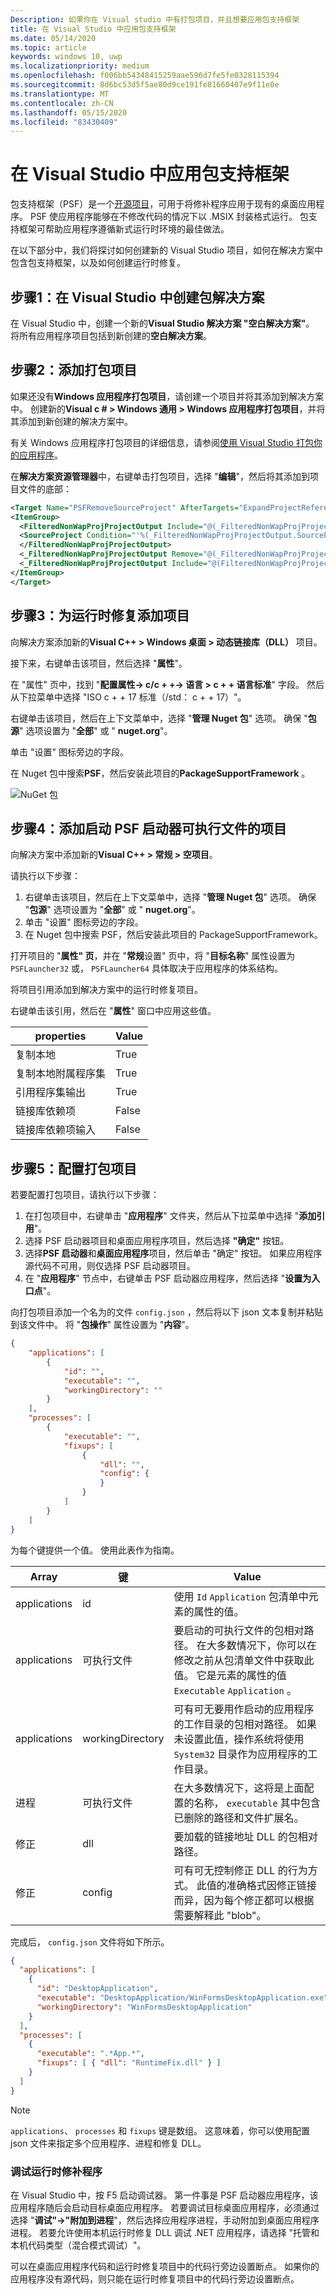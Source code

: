 ```yaml
---
Description: 如果你在 Visual studio 中有打包项目，并且想要应用包支持框架
title: 在 Visual Studio 中应用包支持框架
ms.date: 05/14/2020
ms.topic: article
keywords: windows 10, uwp
ms.localizationpriority: medium
ms.openlocfilehash: f006bb54348415259aae596d7fe5fe0328115394
ms.sourcegitcommit: 8d6bc53d5f5ae80d9ce191fe81660407e9f11e0e
ms.translationtype: MT
ms.contentlocale: zh-CN
ms.lasthandoff: 05/15/2020
ms.locfileid: "83430409"
---
```

# <a name="apply-package-support-framework-in-visual-studio"></a>在 Visual Studio 中应用包支持框架
包支持框架（PSF）是一个[开源项目](https://github.com/Microsoft/MSIX-PackageSupportFramework/)，可用于将修补程序应用于现有的桌面应用程序。 PSF 使应用程序能够在不修改代码的情况下以 .MSIX 封装格式运行。 包支持框架可帮助应用程序遵循新式运行时环境的最佳做法。

在以下部分中，我们将探讨如何创建新的 Visual Studio 项目，如何在解决方案中包含包支持框架，以及如何创建运行时修复。

## <a name="step-1-create-a-package-solution-in-visual-studio"></a>步骤1：在 Visual Studio 中创建包解决方案
在 Visual Studio 中，创建一个新的**Visual Studio 解决方案 "空白解决方案"**。 将所有应用程序项目包括到新创建的**空白解决方案**。 

## <a name="step-2-add-a-packaging-project"></a>步骤2：添加打包项目

如果还没有**Windows 应用程序打包项目**，请创建一个项目并将其添加到解决方案中。 创建新的**Visual c # > Windows 通用 > Windows 应用程序打包项目**，并将其添加到新创建的解决方案中。

有关 Windows 应用程序打包项目的详细信息，请参阅[使用 Visual Studio 打包你的应用程序](../desktop/desktop-to-uwp-packaging-dot-net.md)。

在**解决方案资源管理器**中，右键单击打包项目，选择 "**编辑**"，然后将其添加到项目文件的底部：

```xml
<Target Name="PSFRemoveSourceProject" AfterTargets="ExpandProjectReferences" BeforeTargets="_ConvertItems">
<ItemGroup>
  <FilteredNonWapProjProjectOutput Include="@(_FilteredNonWapProjProjectOutput)">
  <SourceProject Condition="'%(_FilteredNonWapProjProjectOutput.SourceProject)'=='<Runtime fix project name>'" />
  </FilteredNonWapProjProjectOutput>
  <_FilteredNonWapProjProjectOutput Remove="@(_FilteredNonWapProjProjectOutput)" />
  <_FilteredNonWapProjProjectOutput Include="@(FilteredNonWapProjProjectOutput)" />
</ItemGroup>
</Target>
```

## <a name="step-3-add-project-for-the-runtime-fix"></a>步骤3：为运行时修复添加项目

向解决方案添加新的**Visual C++ > Windows 桌面 > 动态链接库（DLL）** 项目。

接下来，右键单击该项目，然后选择 "**属性**"。

在 "属性" 页中，找到 "**配置属性-> c/c + +-> 语言 > c + + 语言标准**" 字段。 然后从下拉菜单中选择 "ISO c + + 17 标准（/std： c + + 17）"。

右键单击该项目，然后在上下文菜单中，选择 "**管理 Nuget 包**" 选项。 确保 "**包源**" 选项设置为 "**全部**" 或 " **nuget.org**"。

单击 "设置" 图标旁边的字段。

在 Nuget 包中搜索**PSF**，然后安装此项目的**PackageSupportFramework** 。

![NuGet 包](images/psf-package.png)

## <a name="step-4-add-a-project-that-starts-the-psf-launcher-executable"></a>步骤4：添加启动 PSF 启动器可执行文件的项目
向解决方案中添加新的**Visual C++ > 常规 > 空项目**。

请执行以下步骤： 
1. 右键单击该项目，然后在上下文菜单中，选择 "**管理 Nuget 包**" 选项。 确保 "**包源**" 选项设置为 "**全部**" 或 " **nuget.org**"。
1. 单击 "设置" 图标旁边的字段。
1. 在 Nuget 包中搜索 PSF，然后安装此项目的 PackageSupportFramework。

打开项目的 "**属性" 页**，并在 "**常规**设置" 页中，将 "**目标名称**" 属性设置为 ``PSFLauncher32`` 或， ``PSFLauncher64`` 具体取决于应用程序的体系结构。

将项目引用添加到解决方案中的运行时修复项目。

右键单击该引用，然后在 "**属性**" 窗口中应用这些值。

| properties | Value |
|-------|-----------|
| 复制本地 | True |
| 复制本地附属程序集 | True |
| 引用程序集输出 | True |
| 链接库依赖项 | False |
| 链接库依赖项输入 | False |

## <a name="step-5-configure-the-packaging-project"></a>步骤5：配置打包项目

若要配置打包项目，请执行以下步骤： 
1. 在打包项目中，右键单击 "**应用程序**" 文件夹，然后从下拉菜单中选择 "**添加引用**"。
1. 选择 PSF 启动器项目和桌面应用程序项目，然后选择 **"确定"** 按钮。
1. 选择**PSF 启动器**和**桌面应用程序**项目，然后单击 "确定" 按钮。 如果应用程序源代码不可用，则仅选择 PSF 启动器项目。
1. 在 "**应用程序**" 节点中，右键单击 PSF 启动器应用程序，然后选择 "**设置为入口点**"。

向打包项目添加一个名为的文件 ``config.json`` ，然后将以下 json 文本复制并粘贴到该文件中。 将 "**包操作**" 属性设置为 "**内容**"。

```json
{
    "applications": [
        {
            "id": "",
            "executable": "",
            "workingDirectory": ""
        }
    ],
    "processes": [
        {
            "executable": "",
            "fixups": [
                {
                    "dll": "",
                    "config": {
                    }
                }
            ]
        }
    ]
}
```

为每个键提供一个值。 使用此表作为指南。

| Array | 键 | Value |
|-------|-----------|-------|
| applications | id |  使用 `Id` `Application` 包清单中元素的属性的值。 |
| applications | 可执行文件 | 要启动的可执行文件的包相对路径。 在大多数情况下，你可以在修改之前从包清单文件中获取此值。 它是元素的属性的值 `Executable` `Application` 。 |
| applications | workingDirectory | 可有可无要用作启动的应用程序的工作目录的包相对路径。 如果未设置此值，操作系统将使用 `System32` 目录作为应用程序的工作目录。 |
| 进程 | 可执行文件 | 在大多数情况下，这将是上面配置的名称， `executable` 其中包含已删除的路径和文件扩展名。 |
| 修正 | dll | 要加载的链接地址 DLL 的包相对路径。 |
| 修正 | config | 可有可无控制修正 DLL 的行为方式。 此值的准确格式因修正链接而异，因为每个修正都可以根据需要解释此 "blob"。 |

完成后， ``config.json`` 文件将如下所示。

```json
{
  "applications": [
    {
      "id": "DesktopApplication",
      "executable": "DesktopApplication/WinFormsDesktopApplication.exe",
      "workingDirectory": "WinFormsDesktopApplication"
    }
  ],
  "processes": [
    {
      "executable": ".*App.*",
      "fixups": [ { "dll": "RuntimeFix.dll" } ]
    }
  ]
}

```

>[!NOTE]
> `applications`、 `processes` 和 `fixups` 键是数组。 这意味着，你可以使用配置 json 文件来指定多个应用程序、进程和修复 DLL。

### <a name="debug-a-runtime-fix"></a>调试运行时修补程序

在 Visual Studio 中，按 F5 启动调试器。  第一件事是 PSF 启动器应用程序，该应用程序随后会启动目标桌面应用程序。  若要调试目标桌面应用程序，必须通过选择 "**调试"->"附加到进程**"，然后选择应用程序进程，手动附加到桌面应用程序进程。 若要允许使用本机运行时修复 DLL 调试 .NET 应用程序，请选择 "托管和本机代码类型（混合模式调试）"。  

可以在桌面应用程序代码和运行时修复项目中的代码行旁边设置断点。 如果你的应用程序没有源代码，则只能在运行时修复项目中的代码行旁边设置断点。